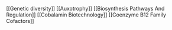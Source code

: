 [[Genetic diversity]]
[[Auxotrophy]]
[[Biosynthesis Pathways And Regulation]]
[[Cobalamin Biotechnology]]
[[Coenzyme B12 Family Cofactors]]
